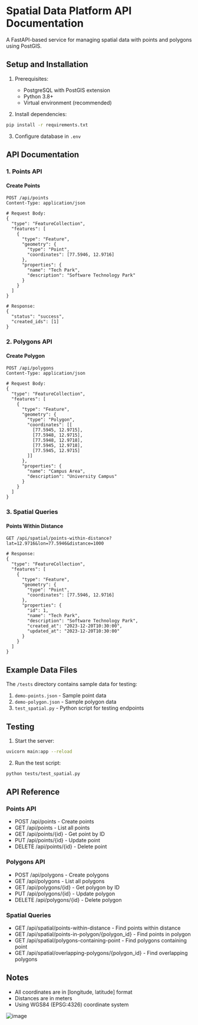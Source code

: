 # Spatial Data Platform API Documentation

A FastAPI-based service for managing spatial data with points and polygons using PostGIS.

## Setup and Installation

1. Prerequisites:
   - PostgreSQL with PostGIS extension
   - Python 3.8+
   - Virtual environment (recommended)

2. Install dependencies:
```bash
pip install -r requirements.txt
```

3. Configure database in `.env`

## API Documentation

### 1. Points API

#### Create Points
```http
POST /api/points
Content-Type: application/json

# Request Body:
{
  "type": "FeatureCollection",
  "features": [
    {
      "type": "Feature",
      "geometry": {
        "type": "Point",
        "coordinates": [77.5946, 12.9716]
      },
      "properties": {
        "name": "Tech Park",
        "description": "Software Technology Park"
      }
    }
  ]
}

# Response:
{
  "status": "success",
  "created_ids": [1]
}
```

### 2. Polygons API

#### Create Polygon
```http
POST /api/polygons
Content-Type: application/json

# Request Body:
{
  "type": "FeatureCollection",
  "features": [
    {
      "type": "Feature",
      "geometry": {
        "type": "Polygon",
        "coordinates": [[
          [77.5945, 12.9715],
          [77.5948, 12.9715],
          [77.5948, 12.9718],
          [77.5945, 12.9718],
          [77.5945, 12.9715]
        ]]
      },
      "properties": {
        "name": "Campus Area",
        "description": "University Campus"
      }
    }
  ]
}
```

### 3. Spatial Queries

#### Points Within Distance
```http
GET /api/spatial/points-within-distance?lat=12.9716&lon=77.5946&distance=1000

# Response:
{
  "type": "FeatureCollection",
  "features": [
    {
      "type": "Feature",
      "geometry": {
        "type": "Point",
        "coordinates": [77.5946, 12.9716]
      },
      "properties": {
        "id": 1,
        "name": "Tech Park",
        "description": "Software Technology Park",
        "created_at": "2023-12-20T10:30:00",
        "updated_at": "2023-12-20T10:30:00"
      }
    }
  ]
}
```

## Example Data Files

The `/tests` directory contains sample data for testing:

1. `demo-points.json` - Sample point data
2. `demo-polygon.json` - Sample polygon data
3. `test_spatial.py` - Python script for testing endpoints

## Testing

1. Start the server:
```bash
uvicorn main:app --reload
```

2. Run the test script:
```bash
python tests/test_spatial.py
```

## API Reference

### Points API
- POST /api/points - Create points
- GET /api/points - List all points
- GET /api/points/{id} - Get point by ID
- PUT /api/points/{id} - Update point
- DELETE /api/points/{id} - Delete point

### Polygons API
- POST /api/polygons - Create polygons
- GET /api/polygons - List all polygons
- GET /api/polygons/{id} - Get polygon by ID
- PUT /api/polygons/{id} - Update polygon
- DELETE /api/polygons/{id} - Delete polygon

### Spatial Queries
- GET /api/spatial/points-within-distance - Find points within distance
- GET /api/spatial/points-in-polygon/{polygon_id} - Find points in polygon
- GET /api/spatial/polygons-containing-point - Find polygons containing point
- GET /api/spatial/overlapping-polygons/{polygon_id} - Find overlapping polygons

## Notes
- All coordinates are in [longitude, latitude] format
- Distances are in meters
- Using WGS84 (EPSG:4326) coordinate system


![image](https://github.com/user-attachments/assets/a44a6f4d-d29c-4712-b5b9-34ab471e163f)

